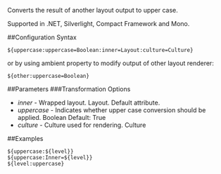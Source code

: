 Converts the result of another layout output to upper case. 

Supported in .NET, Silverlight, Compact Framework and Mono.

##Configuration Syntax
```
${uppercase:uppercase=Boolean:inner=Layout:culture=Culture}
```

or by using ambient property to modify output of other layout renderer:

```
${other:uppercase=Boolean}
```

##Parameters
###Transformation Options
* _inner_ - Wrapped layout. Layout.  Default attribute.
* _uppercase_ - Indicates whether upper case conversion should be applied. Boolean Default: True
* _culture_ - Culture used for rendering. Culture

##Examples

```
${uppercase:${level}}
${uppercase:Inner=${level}}
${level:uppercase}

```
